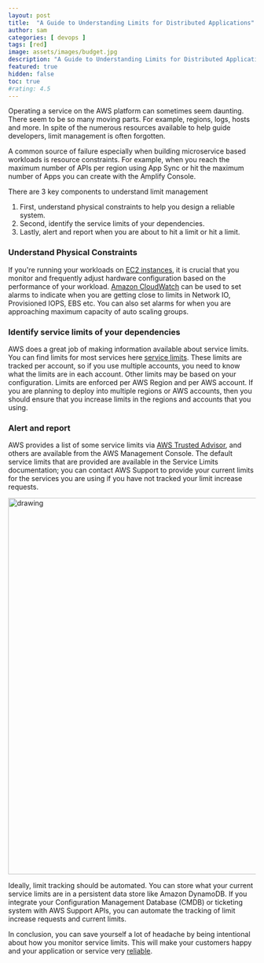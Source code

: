 ```yaml
---
layout: post
title:  "A Guide to Understanding Limits for Distributed Applications"
author: sam
categories: [ devops ]
tags: [red]
image: assets/images/budget.jpg
description: "A Guide to Understanding Limits for Distributed Application"
featured: true
hidden: false
toc: true
#rating: 4.5
---
```


Operating a service on the AWS platform can sometimes seem daunting. There seem to be so many moving parts. For example, regions, logs, hosts and more. In spite of the numerous resources available to help guide developers, limit management is often forgotten.

A common source of failure especially when building microservice based workloads is resource constraints. For example, when you reach the maximum number of APIs per region using App Sync or hit the maximum number of Apps you can create with the Amplify Console.

There are 3 key components to understand limit management

1. First, understand physical constraints to help you design a reliable system.
2. Second, identify the service limits of your dependencies.
3. Lastly, alert and report when you are about to hit a limit or hit a limit.

### Understand Physical Constraints

If you're running your workloads on [EC2 instances](https://aws.amazon.com/ec2/?nc2=h_m1), it is crucial that you monitor and frequently adjust hardware configuration based on the performance of your workload. [Amazon CloudWatch](https://aws.amazon.com/cloudwatch/?nc2=h_m1) can be used to set alarms to indicate when you are getting close to limits in Network IO, Provisioned IOPS, EBS etc. You can also set alarms for when you are approaching maximum capacity of auto scaling groups.

### Identify service limits of your dependencies

AWS does a great job of making information  available about service limits. You can find limits for most services here [service limits](https://docs.aws.amazon.com/general/latest/gr/aws_service_limits.html). These limits are tracked per account, so if you use multiple accounts, you need to know what the limits are in each account. Other limits may be based on your configuration. Limits are enforced per AWS Region and per AWS account. If you are planning to deploy into multiple regions or AWS accounts, then you should ensure that you increase limits in the regions and accounts that you using.

### Alert and report

AWS provides a list of some service limits via [AWS Trusted Advisor](https://aws.amazon.com/premiumsupport/technology/trusted-advisor/), and others are available from the AWS Management Console. The default service limits that are provided are available in the Service Limits documentation; you can contact AWS Support to provide your current limits for the services you are using if you have not tracked your limit increase requests.

<img src="https://nimacks.s3-us-west-2.amazonaws.com/img/limits.png" alt="drawing" width="765"/>

Ideally, limit tracking should be automated. You can store what your current service limits are in a persistent data store like Amazon DynamoDB. If you integrate your Configuration Management Database (CMDB) or ticketing system with AWS Support APIs, you can automate the tracking of limit increase requests and current limits.

In conclusion, you can save yourself a lot of headache by being intentional about how you monitor service limits. This will make your customers happy and your application or service very [reliable](https://wa.aws.amazon.com/wat.pillar.reliability.en.html). 

